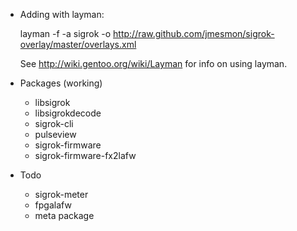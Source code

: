 * Adding with layman:

  layman -f -a sigrok -o http://raw.github.com/jmesmon/sigrok-overlay/master/overlays.xml

  See http://wiki.gentoo.org/wiki/Layman for info on using layman.

* Packages (working)
  * libsigrok
  * libsigrokdecode
  * sigrok-cli
  * pulseview
  * sigrok-firmware
  * sigrok-firmware-fx2lafw
* Todo
  * sigrok-meter
  * fpgalafw
  * meta package

